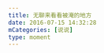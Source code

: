```yaml
---
title: 无聊来看看被淹的地方
date: 2016-07-15 14:32:28
mCategories: [说说]
type: moment
---
```


<div id="pics-20160715143228"></div>

<script src="/lib/moment/pics.js"></script>
<script>
var data = [
    {"link": "2016-07-15_000000.jpeg", "type": "shuoshuo"},
    {"link": "2016-07-15_000001.jpeg", "type": "shuoshuo"}
];
picsRender(data, "pics-20160715143228");
</script>
